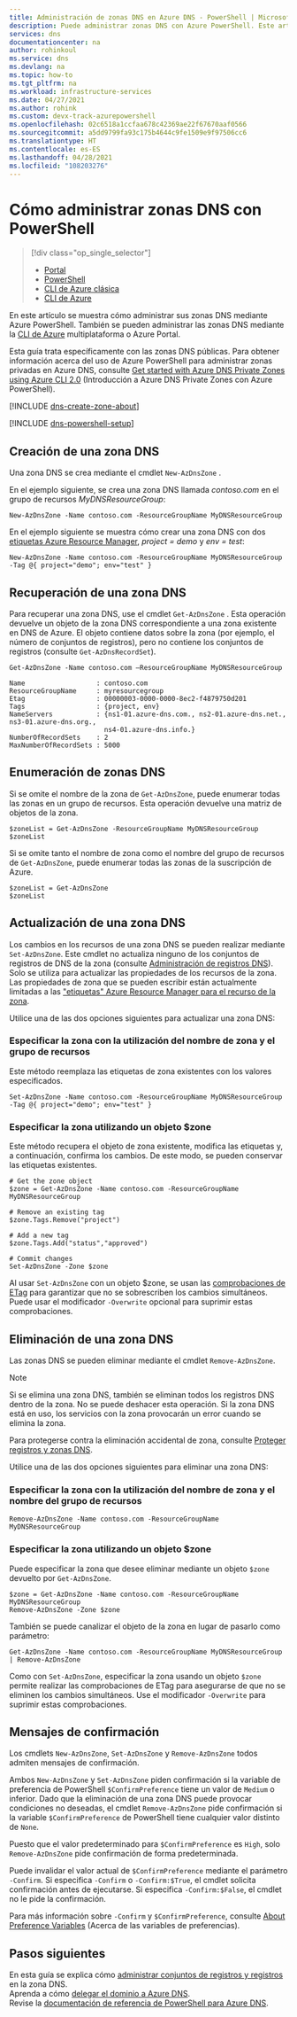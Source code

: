 ```yaml
---
title: Administración de zonas DNS en Azure DNS - PowerShell | Microsoft Docs
description: Puede administrar zonas DNS con Azure PowerShell. Este artículo describe cómo actualizar, eliminar y crear zonas DNS en Azure DNS.
services: dns
documentationcenter: na
author: rohinkoul
ms.service: dns
ms.devlang: na
ms.topic: how-to
ms.tgt_pltfrm: na
ms.workload: infrastructure-services
ms.date: 04/27/2021
ms.author: rohink
ms.custom: devx-track-azurepowershell
ms.openlocfilehash: 02c6518a1ccfaa678c42369ae22f67670aaf0566
ms.sourcegitcommit: a5dd9799fa93c175b4644c9fe1509e9f97506cc6
ms.translationtype: HT
ms.contentlocale: es-ES
ms.lasthandoff: 04/28/2021
ms.locfileid: "108203276"
---
```

# <a name="how-to-manage-dns-zones-using-powershell"></a>Cómo administrar zonas DNS con PowerShell

> [!div class="op_single_selector"]
> * [Portal](dns-operations-dnszones-portal.md)
> * [PowerShell](dns-operations-dnszones.md)
> * [CLI de Azure clásica](./dns-operations-dnszones-cli.md)
> * [CLI de Azure](dns-operations-dnszones-cli.md)

En este artículo se muestra cómo administrar sus zonas DNS mediante Azure PowerShell. También se pueden administrar las zonas DNS mediante la [CLI de Azure](dns-operations-dnszones-cli.md) multiplataforma o Azure Portal.

Esta guía trata específicamente con las zonas DNS públicas. Para obtener información acerca del uso de Azure PowerShell para administrar zonas privadas en Azure DNS, consulte [Get started with Azure DNS Private Zones using Azure CLI 2.0](private-dns-getstarted-powershell.md) (Introducción a Azure DNS Private Zones con Azure PowerShell).

[!INCLUDE [dns-create-zone-about](../../includes/dns-create-zone-about-include.md)]

[!INCLUDE [dns-powershell-setup](../../includes/dns-powershell-setup-include.md)]

## <a name="create-a-dns-zone"></a>Creación de una zona DNS

Una zona DNS se crea mediante el cmdlet `New-AzDnsZone` .

En el ejemplo siguiente, se crea una zona DNS llamada *contoso.com* en el grupo de recursos *MyDNSResourceGroup*:

```azurepowershell-interactive
New-AzDnsZone -Name contoso.com -ResourceGroupName MyDNSResourceGroup
```

En el ejemplo siguiente se muestra cómo crear una zona DNS con dos [etiquetas Azure Resource Manager](dns-zones-records.md#tags), *project = demo* y *env = test*:

```azurepowershell-interactive
New-AzDnsZone -Name contoso.com -ResourceGroupName MyDNSResourceGroup -Tag @{ project="demo"; env="test" }
```

## <a name="get-a-dns-zone"></a>Recuperación de una zona DNS

Para recuperar una zona DNS, use el cmdlet `Get-AzDnsZone` . Esta operación devuelve un objeto de la zona DNS correspondiente a una zona existente en DNS de Azure. El objeto contiene datos sobre la zona (por ejemplo, el número de conjuntos de registros), pero no contiene los conjuntos de registros (consulte `Get-AzDnsRecordSet`).

```azurepowershell-interactive
Get-AzDnsZone -Name contoso.com –ResourceGroupName MyDNSResourceGroup

Name                  : contoso.com
ResourceGroupName     : myresourcegroup
Etag                  : 00000003-0000-0000-8ec2-f4879750d201
Tags                  : {project, env}
NameServers           : {ns1-01.azure-dns.com., ns2-01.azure-dns.net., ns3-01.azure-dns.org.,
                        ns4-01.azure-dns.info.}
NumberOfRecordSets    : 2
MaxNumberOfRecordSets : 5000
```

## <a name="list-dns-zones"></a>Enumeración de zonas DNS

Si se omite el nombre de la zona de `Get-AzDnsZone`, puede enumerar todas las zonas en un grupo de recursos. Esta operación devuelve una matriz de objetos de la zona.

```azurepowershell-interactive
$zoneList = Get-AzDnsZone -ResourceGroupName MyDNSResourceGroup
$zoneList
```

Si se omite tanto el nombre de zona como el nombre del grupo de recursos de `Get-AzDnsZone`, puede enumerar todas las zonas de la suscripción de Azure.

```azurepowershell-interactive
$zoneList = Get-AzDnsZone
$zoneList
```

## <a name="update-a-dns-zone"></a>Actualización de una zona DNS

Los cambios en los recursos de una zona DNS se pueden realizar mediante `Set-AzDnsZone`. Este cmdlet no actualiza ninguno de los conjuntos de registros de DNS de la zona (consulte [Administración de registros DNS](dns-operations-recordsets.md)). Solo se utiliza para actualizar las propiedades de los recursos de la zona. Las propiedades de zona que se pueden escribir están actualmente limitadas a las ["etiquetas" Azure Resource Manager para el recurso de la zona](dns-zones-records.md#tags).

Utilice una de las dos opciones siguientes para actualizar una zona DNS:

### <a name="specify-the-zone-using-the-zone-name-and-resource-group"></a>Especificar la zona con la utilización del nombre de zona y el grupo de recursos

Este método reemplaza las etiquetas de zona existentes con los valores especificados.

```azurepowershell-interactive
Set-AzDnsZone -Name contoso.com -ResourceGroupName MyDNSResourceGroup -Tag @{ project="demo"; env="test" }
```

### <a name="specify-the-zone-using-a-zone-object"></a>Especificar la zona utilizando un objeto $zone

Este método recupera el objeto de zona existente, modifica las etiquetas y, a continuación, confirma los cambios. De este modo, se pueden conservar las etiquetas existentes.

```azurepowershell-interactive
# Get the zone object
$zone = Get-AzDnsZone -Name contoso.com -ResourceGroupName MyDNSResourceGroup

# Remove an existing tag
$zone.Tags.Remove("project")

# Add a new tag
$zone.Tags.Add("status","approved")

# Commit changes
Set-AzDnsZone -Zone $zone
```

Al usar `Set-AzDnsZone` con un objeto $zone, se usan las [comprobaciones de ETag](dns-zones-records.md#etags) para garantizar que no se sobrescriben los cambios simultáneos. Puede usar el modificador `-Overwrite` opcional para suprimir estas comprobaciones.

## <a name="delete-a-dns-zone"></a>Eliminación de una zona DNS

Las zonas DNS se pueden eliminar mediante el cmdlet `Remove-AzDnsZone`.

> [!NOTE]
> Si se elimina una zona DNS, también se eliminan todos los registros DNS dentro de la zona. No se puede deshacer esta operación. Si la zona DNS está en uso, los servicios con la zona provocarán un error cuando se elimina la zona.
>
>Para protegerse contra la eliminación accidental de zona, consulte [Proteger registros y zonas DNS](dns-protect-zones-recordsets.md).


Utilice una de las dos opciones siguientes para eliminar una zona DNS:

### <a name="specify-the-zone-using-the-zone-name-and-resource-group-name"></a>Especificar la zona con la utilización del nombre de zona y el nombre del grupo de recursos

```azurepowershell-interactive
Remove-AzDnsZone -Name contoso.com -ResourceGroupName MyDNSResourceGroup
```

### <a name="specify-the-zone-using-a-zone-object"></a>Especificar la zona utilizando un objeto $zone

Puede especificar la zona que desee eliminar mediante un objeto `$zone` devuelto por `Get-AzDnsZone`.

```azurepowershell-interactive
$zone = Get-AzDnsZone -Name contoso.com -ResourceGroupName MyDNSResourceGroup
Remove-AzDnsZone -Zone $zone
```

También se puede canalizar el objeto de la zona en lugar de pasarlo como parámetro:

```azurepowershell-interactive
Get-AzDnsZone -Name contoso.com -ResourceGroupName MyDNSResourceGroup | Remove-AzDnsZone

```

Como con `Set-AzDnsZone`, especificar la zona usando un objeto `$zone` permite realizar las comprobaciones de ETag para asegurarse de que no se eliminen los cambios simultáneos. Use el modificador `-Overwrite` para suprimir estas comprobaciones.

## <a name="confirmation-prompts"></a>Mensajes de confirmación

Los cmdlets `New-AzDnsZone`, `Set-AzDnsZone` y `Remove-AzDnsZone` todos admiten mensajes de confirmación.

Ambos `New-AzDnsZone` y `Set-AzDnsZone` piden confirmación si la variable de preferencia de PowerShell `$ConfirmPreference` tiene un valor de `Medium` o inferior. Dado que la eliminación de una zona DNS puede provocar condiciones no deseadas, el cmdlet `Remove-AzDnsZone` pide confirmación si la variable `$ConfirmPreference` de PowerShell tiene cualquier valor distinto de `None`.

Puesto que el valor predeterminado para `$ConfirmPreference` es `High`, solo `Remove-AzDnsZone` pide confirmación de forma predeterminada.

Puede invalidar el valor actual de `$ConfirmPreference` mediante el parámetro `-Confirm`. Si especifica `-Confirm` o `-Confirm:$True`, el cmdlet solicita confirmación antes de ejecutarse. Si especifica `-Confirm:$False`, el cmdlet no le pide la confirmación.

Para más información sobre `-Confirm` y `$ConfirmPreference`, consulte [About Preference Variables](/powershell/module/microsoft.powershell.core/about/about_preference_variables) (Acerca de las variables de preferencias).

## <a name="next-steps"></a>Pasos siguientes

En esta guía se explica cómo [administrar conjuntos de registros y registros](dns-operations-recordsets.md) en la zona DNS.
<br>
Aprenda a cómo [delegar el dominio a Azure DNS](dns-domain-delegation.md).
<br>
Revise la [documentación de referencia de PowerShell para Azure DNS](/powershell/module/Az.dns).